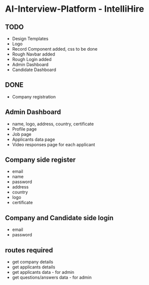 # AI-Interview-Platform - IntelliHire

## TODO

- Design Templates
- Logo
- Record Component added, css to be done
- Rough Navbar added
- Rough Login added
- Admin Dashboard
- Candidate Dashboard

## DONE

- Company registration

## Admin Dashboard

- name, logo, address, country, certificate
- Profile page
- Job page
- Applicants data page
- Video responses page for each applicant

## Company side register

- email
- name
- password
- address
- country
- logo
- certificate

## Company and Candidate side login

- email
- password

## routes required

- get company details
- get applicants details
- get applicants data - for admin
- get questions/answers data - for admin
